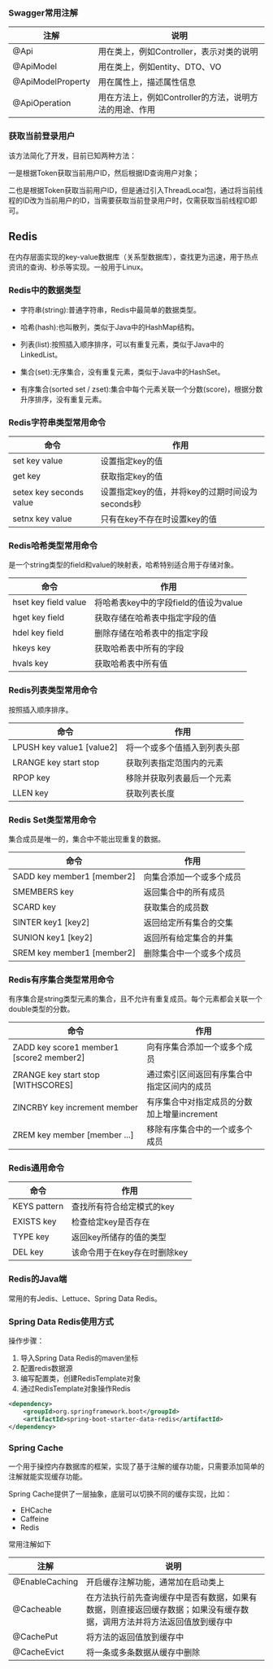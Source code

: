 ### Swagger常用注解

| 注解              | 说明                                                   |
| ----------------- | ------------------------------------------------------ |
| @Api              | 用在类上，例如Controller，表示对类的说明               |
| @ApiModel         | 用在类上，例如entity、DTO、VO                          |
| @ApiModelProperty | 用在属性上，描述属性信息                               |
| @ApiOperation     | 用在方法上，例如Controller的方法，说明方法的用途、作用 |



### 获取当前登录用户

该方法简化了开发，目前已知两种方法：

一是根据Token获取当前用户ID，然后根据ID查询用户对象；

二也是根据Token获取当前用户ID，但是通过引入ThreadLocal包，通过将当前线程的ID改为当前用户的ID，当需要获取当前登录用户时，仅需获取当前线程ID即可。



## Redis

在内存层面实现的key-value数据库（关系型数据库），查找更为迅速，用于热点资讯的查询、秒杀等实现。一般用于Linux。



### Redis中的数据类型

- 字符串(string):普通字符串，Redis中最简单的数据类型。

- 哈希(hash):也叫散列，类似于Java中的HashMap结构。

- 列表(list):按照插入顺序排序，可以有重复元素，类似于Java中的LinkedList。
- 集合(set):无序集合，没有重复元素，类似于Java中的HashSet。
- 有序集合(sorted set / zset):集合中每个元素关联一个分数(score)，根据分数升序排序，没有重复元素。



### Redis字符串类型常用命令

| 命令                    | 作用                                            |
| ----------------------- | ----------------------------------------------- |
| set key value           | 设置指定key的值                                 |
| get key                 | 获取指定key的值                                 |
| setex key seconds value | 设置指定key的值，并将key的过期时间设为seconds秒 |
| setnx key value         | 只有在key不存在时设置key的值                    |



### Redis哈希类型常用命令

是一个string类型的field和value的映射表，哈希特别适合用于存储对象。

| 命令                 | 作用                                  |
| -------------------- | ------------------------------------- |
| hset key field value | 将哈希表key中的字段field的值设为value |
| hget key field       | 获取存储在哈希表中指定字段的值        |
| hdel key field       | 删除存储在哈希表中的指定字段          |
| hkeys key            | 获取哈希表中所有的字段                |
| hvals key            | 获取哈希表中所有值                    |



### Redis列表类型常用命令

按照插入顺序排序。

| 命令                      | 作用                         |
| ------------------------- | ---------------------------- |
| LPUSH key value1 [value2] | 将一个或多个值插入到列表头部 |
| LRANGE key start stop     | 获取列表指定范围内的元素     |
| RPOP key                  | 移除并获取列表最后一个元素   |
| LLEN key                  | 获取列表长度                 |



### Redis Set类型常用命令

集合成员是唯一的，集合中不能出现重复的数据。

| 命令                       | 作用                     |
| -------------------------- | ------------------------ |
| SADD key member1 [member2] | 向集合添加一个或多个成员 |
| SMEMBERS key               | 返回集合中的所有成员     |
| SCARD key                  | 获取集合的成员数         |
| SINTER key1 [key2]         | 返回给定所有集合的交集   |
| SUNION key1 [key2]         | 返回所有给定集合的并集   |
| SREM key member1 [member2] | 删除集合中一个或多个成员 |



### Redis有序集合类型常用命令

有序集合是string类型元素的集合，且不允许有重复成员。每个元素都会关联一个double类型的分数。

| 命令                                     | 作用                                        |
| ---------------------------------------- | ------------------------------------------- |
| ZADD key score1 member1 [score2 member2] | 向有序集合添加一个或多个成员                |
| ZRANGE key start stop [WITHSCORES]       | 通过索引区间返回有序集合中指定区间内的成员  |
| ZINCRBY key increment member             | 有序集合中对指定成员的分数加上增量increment |
| ZREM key member [member ...]             | 移除有序集合中的一个或多个成员              |



### Redis通用命令

| 命令         | 作用                         |
| ------------ | ---------------------------- |
| KEYS pattern | 查找所有符合给定模式的key    |
| EXISTS key   | 检查给定key是否存在          |
| TYPE key     | 返回key所储存的值的类型      |
| DEL key      | 该命令用于在key存在时删除key |



### Redis的Java端

常用的有Jedis、Lettuce、Spring Data Redis。



### Spring Data Redis使用方式

操作步骤：

1. 导入Spring Data Redis的maven坐标
2. 配置redis数据源
3. 编写配置类，创建RedisTemplate对象
4. 通过RedisTemplate对象操作Redis



```xml
<dependency>
    <groupId>org.springframework.boot</groupId>
    <artifactId>spring-boot-starter-data-redis</artifactId>
</dependency>
```





### Spring Cache

一个用于操控内存数据库的框架，实现了基于注解的缓存功能，只需要添加简单的注解就能实现缓存功能。

Spring Cache提供了一层抽象，底层可以切换不同的缓存实现，比如：

- EHCache
- Caffeine
- Redis



常用注解如下

| 注解           | 说明                                                         |
| -------------- | ------------------------------------------------------------ |
| @EnableCaching | 开启缓存注解功能，通常加在启动类上                           |
| @Cacheable     | 在方法执行前先查询缓存中是否有数据，如果有数据，则直接返回缓存数据；如果没有缓存数据，调用方法并将方法返回值放到缓存中 |
| @CachePut      | 将方法的返回值放到缓存中                                     |
| @CacheEvict    | 将一条或多条数据从缓存中删除                                 |


